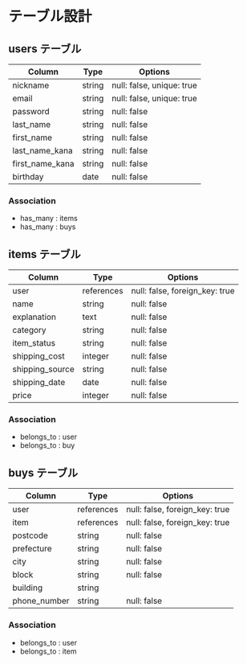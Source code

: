 # テーブル設計

## users テーブル

| Column             | Type   | Options     |
|--------------------|--------|-------------|
| nickname           | string | null: false, unique: true |
| email              | string | null: false, unique: true |
| password           | string | null: false |
| last_name          | string | null: false |
| first_name         | string | null: false |
| last_name_kana     | string | null: false |
| first_name_kana    | string | null: false |
| birthday           | date   | null: false |

### Association

- has_many : items
- has_many : buys

## items テーブル

| Column             | Type       | Options     |
|--------------------|------------|-------------|
| user               | references | null: false, foreign_key: true |
| name               | string     | null: false |
| explanation        | text       | null: false |
| category           | string     | null: false |
| item_status        | string     | null: false |
| shipping_cost      | integer    | null: false |
| shipping_source    | string     | null: false |
| shipping_date      | date       | null: false |
| price              | integer    | null: false |

### Association

- belongs_to : user
- belongs_to : buy

## buys テーブル

| Column             | Type       | Options     |
|--------------------|------------|-------------|
| user               | references | null: false, foreign_key: true |
| item               | references | null: false, foreign_key: true |
| postcode           | string     | null: false |
| prefecture         | string     | null: false |
| city               | string     | null: false |
| block              | string     | null: false |
| building           | string     |             |
| phone_number       | string     | null: false |

### Association

- belongs_to : user
- belongs_to : item